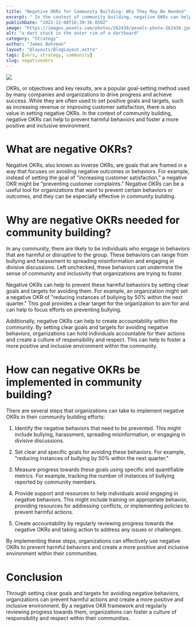 ```yaml
---
title: "Negative OKRs for Community Building: Why They May Be Needed"
excerpt: " In the context of community building, negative OKRs can help to prevent harmful behaviors and foster a more positive and inclusive environment."
publishDate: "2022-12-08T16:39:36.050Z"
image: "https://images.pexels.com/photos/262438/pexels-photo-262438.jpeg?auto=compress&cs=tinysrgb&w=1260&h=750&dpr=2"
alt: "a dart stuck in the outer rim of a dartboard"
category: "Strategy"
author: "James Bohrman"
layout: "@layouts/BlogLayout.astro"
tags: [okrs, strategy, community]
slug: negativeokrs
---
```


![](https://images.pexels.com/photos/262438/pexels-photo-262438.jpeg?auto=compress&cs=tinysrgb&w=1260&h=750&dpr=2)

OKRs, or objectives and key results, are a popular goal-setting method used by many companies and organizations to drive progress and achieve success. While they are often used to set positive goals and targets, such as increasing revenue or improving customer satisfaction, there is also value in setting negative OKRs. In the context of community building, negative OKRs can help to prevent harmful behaviors and foster a more positive and inclusive environment.

# What are negative OKRs?

Negative OKRs, also known as inverse OKRs, are goals that are framed in a way that focuses on avoiding negative outcomes or behaviors. For example, instead of setting the goal of "increasing customer satisfaction," a negative OKR might be "preventing customer complaints." Negative OKRs can be a useful tool for organizations that want to prevent certain behaviors or outcomes, and they can be especially effective in community building.

# Why are negative OKRs needed for community building?

In any community, there are likely to be individuals who engage in behaviors that are harmful or disruptive to the group. These behaviors can range from bullying and harassment to spreading misinformation and engaging in divisive discussions. Left unchecked, these behaviors can undermine the sense of community and inclusivity that organizations are trying to foster.

Negative OKRs can help to prevent these harmful behaviors by setting clear goals and targets for avoiding them. For example, an organization might set a negative OKR of "reducing instances of bullying by 50% within the next quarter." This goal provides a clear target for the organization to aim for and can help to focus efforts on preventing bullying.

Additionally, negative OKRs can help to create accountability within the community. By setting clear goals and targets for avoiding negative behaviors, organizations can hold individuals accountable for their actions and create a culture of responsibility and respect. This can help to foster a more positive and inclusive environment within the community.

# How can negative OKRs be implemented in community building?

There are several steps that organizations can take to implement negative OKRs in their community building efforts:

1. Identify the negative behaviors that need to be prevented. This might include bullying, harassment, spreading misinformation, or engaging in divisive discussions.

2. Set clear and specific goals for avoiding these behaviors. For example, "reducing instances of bullying by 50% within the next quarter."

3. Measure progress towards these goals using specific and quantifiable metrics. For example, tracking the number of instances of bullying reported by community members.

4. Provide support and resources to help individuals avoid engaging in negative behaviors. This might include training on appropriate behavior, providing resources for addressing conflicts, or implementing policies to prevent harmful actions.

5. Create accountability by regularly reviewing progress towards the negative OKRs and taking action to address any issues or challenges.

By implementing these steps, organizations can effectively use negative OKRs to prevent harmful behaviors and create a more positive and inclusive environment within their communities.

# Conclusion

Through setting clear goals and targets for avoiding negative behaviors, organizations can prevent harmful actions and create a more positive and inclusive environment. By a negative OKR framework and regularly reviewing progress towards them, organizations can foster a culture of responsibility and respect within their communities.